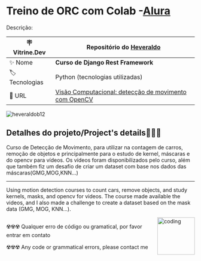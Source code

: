# Treino de ORC com Colab -[Alura](https://www.alura.com.br)

Descrição:

| :placard: Vitrine.Dev |    Repositório do [Heveraldo](https://www.linkedin.com/in/heveraldo-serra-7b3544200/)  |
| -------------  | --- |
| :sparkles: Nome        | **Curso de Django Rest Framework**
| :label: Tecnologias | Python (tecnologias utilizadas)
| :rocket: URL         | [Visão Computacional: detecção de movimento com OpenCV](https://cursos.alura.com.br/course/visao-computacional-deteccao-movimento-opencv)

<!-- Inserir imagem com a #vitrinedev ao final do link -->
<p align="left"> <img src="http://databool.com/wp-content/uploads/2020/03/0_7s3HcYYvpnUhzDkG-1536x500.png" alt="heveraldob12"   /> </p>


## Detalhes do projeto/Project's details👨🏾‍💻

Curso de Detecção de Movimento, para utilizar na contagem de carros, remoção de objetos e principalmente para o estudo de kernel, máscaras e do opencv para vídeos. 
Os vídeos foram disponibilizados pelo curso, além que também fiz um desafio de criar um dataset com base nos dados das máscaras(GMG,MOG,KNN...)

---

Using motion detection courses to count cars, remove objects, and study kernels, masks, and opencv for videos.
The course made available the videos, and I also made a challenge to create a dataset based on the mask data (GMG, MOG, KNN...).


<img align="right" alt="coding" width="100" src="https://www.alura.com.br/assets/api/cursos/visao-computacional-deteccao-movimento-opencv.svg#vitrinedev">

## 
☢️☢️☢️ Qualquer erro de código ou gramatical, por favor entrar em contato

☢️☢️☢️ Any code or grammatical errors, please contact me
